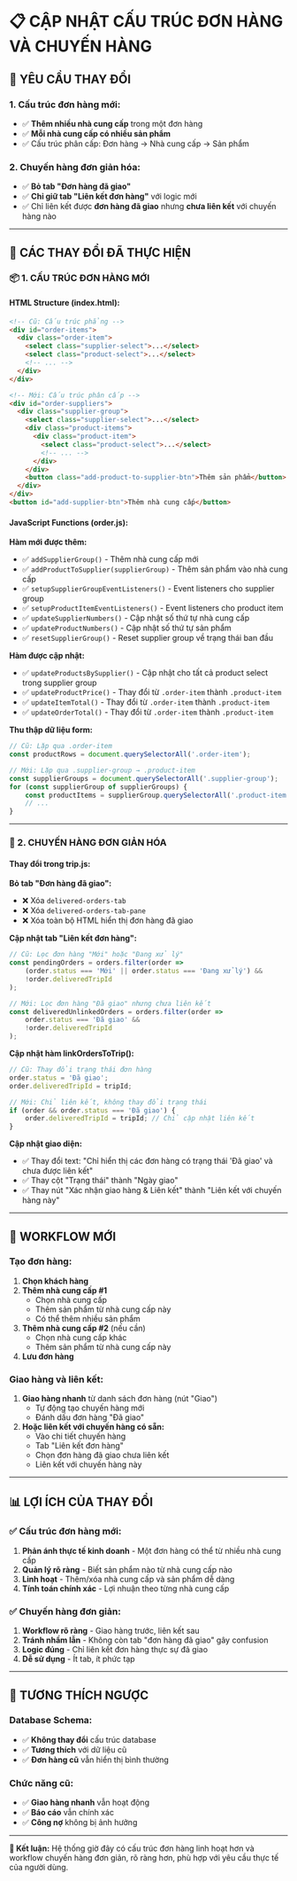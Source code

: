 # 📋 CẬP NHẬT CẤU TRÚC ĐƠN HÀNG VÀ CHUYẾN HÀNG

## 🎯 **YÊU CẦU THAY ĐỔI**

### **1. Cấu trúc đơn hàng mới:**
- ✅ **Thêm nhiều nhà cung cấp** trong một đơn hàng
- ✅ **Mỗi nhà cung cấp có nhiều sản phẩm**
- ✅ Cấu trúc phân cấp: Đơn hàng → Nhà cung cấp → Sản phẩm

### **2. Chuyến hàng đơn giản hóa:**
- ✅ **Bỏ tab "Đơn hàng đã giao"** 
- ✅ **Chỉ giữ tab "Liên kết đơn hàng"** với logic mới
- ✅ Chỉ liên kết được **đơn hàng đã giao** nhưng **chưa liên kết** với chuyến hàng nào

---

## 🔧 **CÁC THAY ĐỔI ĐÃ THỰC HIỆN**

### **📦 1. CẤU TRÚC ĐƠN HÀNG MỚI**

#### **HTML Structure (index.html):**
```html
<!-- Cũ: Cấu trúc phẳng -->
<div id="order-items">
  <div class="order-item">
    <select class="supplier-select">...</select>
    <select class="product-select">...</select>
    <!-- ... -->
  </div>
</div>

<!-- Mới: Cấu trúc phân cấp -->
<div id="order-suppliers">
  <div class="supplier-group">
    <select class="supplier-select">...</select>
    <div class="product-items">
      <div class="product-item">
        <select class="product-select">...</select>
        <!-- ... -->
      </div>
    </div>
    <button class="add-product-to-supplier-btn">Thêm sản phẩm</button>
  </div>
</div>
<button id="add-supplier-btn">Thêm nhà cung cấp</button>
```

#### **JavaScript Functions (order.js):**

**Hàm mới được thêm:**
- ✅ `addSupplierGroup()` - Thêm nhà cung cấp mới
- ✅ `addProductToSupplier(supplierGroup)` - Thêm sản phẩm vào nhà cung cấp
- ✅ `setupSupplierGroupEventListeners()` - Event listeners cho supplier group
- ✅ `setupProductItemEventListeners()` - Event listeners cho product item
- ✅ `updateSupplierNumbers()` - Cập nhật số thứ tự nhà cung cấp
- ✅ `updateProductNumbers()` - Cập nhật số thứ tự sản phẩm
- ✅ `resetSupplierGroup()` - Reset supplier group về trạng thái ban đầu

**Hàm được cập nhật:**
- ✅ `updateProductsBySupplier()` - Cập nhật cho tất cả product select trong supplier group
- ✅ `updateProductPrice()` - Thay đổi từ `.order-item` thành `.product-item`
- ✅ `updateItemTotal()` - Thay đổi từ `.order-item` thành `.product-item`
- ✅ `updateOrderTotal()` - Thay đổi từ `.order-item` thành `.product-item`

**Thu thập dữ liệu form:**
```javascript
// Cũ: Lặp qua .order-item
const productRows = document.querySelectorAll('.order-item');

// Mới: Lặp qua .supplier-group → .product-item
const supplierGroups = document.querySelectorAll('.supplier-group');
for (const supplierGroup of supplierGroups) {
    const productItems = supplierGroup.querySelectorAll('.product-item');
    // ...
}
```

---

### **🚛 2. CHUYẾN HÀNG ĐƠN GIẢN HÓA**

#### **Thay đổi trong trip.js:**

**Bỏ tab "Đơn hàng đã giao":**
- ❌ Xóa `delivered-orders-tab` 
- ❌ Xóa `delivered-orders-tab-pane`
- ❌ Xóa toàn bộ HTML hiển thị đơn hàng đã giao

**Cập nhật tab "Liên kết đơn hàng":**
```javascript
// Cũ: Lọc đơn hàng "Mới" hoặc "Đang xử lý"
const pendingOrders = orders.filter(order =>
    (order.status === 'Mới' || order.status === 'Đang xử lý') &&
    !order.deliveredTripId
);

// Mới: Lọc đơn hàng "Đã giao" nhưng chưa liên kết
const deliveredUnlinkedOrders = orders.filter(order =>
    order.status === 'Đã giao' &&
    !order.deliveredTripId
);
```

**Cập nhật hàm linkOrdersToTrip():**
```javascript
// Cũ: Thay đổi trạng thái đơn hàng
order.status = 'Đã giao';
order.deliveredTripId = tripId;

// Mới: Chỉ liên kết, không thay đổi trạng thái
if (order && order.status === 'Đã giao') {
    order.deliveredTripId = tripId; // Chỉ cập nhật liên kết
}
```

**Cập nhật giao diện:**
- ✅ Thay đổi text: "Chỉ hiển thị các đơn hàng có trạng thái 'Đã giao' và chưa được liên kết"
- ✅ Thay cột "Trạng thái" thành "Ngày giao"
- ✅ Thay nút "Xác nhận giao hàng & Liên kết" thành "Liên kết với chuyến hàng này"

---

## 🎯 **WORKFLOW MỚI**

### **Tạo đơn hàng:**
1. **Chọn khách hàng**
2. **Thêm nhà cung cấp #1**
   - Chọn nhà cung cấp
   - Thêm sản phẩm từ nhà cung cấp này
   - Có thể thêm nhiều sản phẩm
3. **Thêm nhà cung cấp #2** (nếu cần)
   - Chọn nhà cung cấp khác
   - Thêm sản phẩm từ nhà cung cấp này
4. **Lưu đơn hàng**

### **Giao hàng và liên kết:**
1. **Giao hàng nhanh** từ danh sách đơn hàng (nút "Giao")
   - Tự động tạo chuyến hàng mới
   - Đánh dấu đơn hàng "Đã giao"
2. **Hoặc liên kết với chuyến hàng có sẵn:**
   - Vào chi tiết chuyến hàng
   - Tab "Liên kết đơn hàng"
   - Chọn đơn hàng đã giao chưa liên kết
   - Liên kết với chuyến hàng này

---

## 📊 **LỢI ÍCH CỦA THAY ĐỔI**

### **✅ Cấu trúc đơn hàng mới:**
1. **Phản ánh thực tế kinh doanh** - Một đơn hàng có thể từ nhiều nhà cung cấp
2. **Quản lý rõ ràng** - Biết sản phẩm nào từ nhà cung cấp nào
3. **Linh hoạt** - Thêm/xóa nhà cung cấp và sản phẩm dễ dàng
4. **Tính toán chính xác** - Lợi nhuận theo từng nhà cung cấp

### **✅ Chuyến hàng đơn giản:**
1. **Workflow rõ ràng** - Giao hàng trước, liên kết sau
2. **Tránh nhầm lẫn** - Không còn tab "đơn hàng đã giao" gây confusion
3. **Logic đúng** - Chỉ liên kết đơn hàng thực sự đã giao
4. **Dễ sử dụng** - Ít tab, ít phức tạp

---

## 🔄 **TƯƠNG THÍCH NGƯỢC**

### **Database Schema:**
- ✅ **Không thay đổi** cấu trúc database
- ✅ **Tương thích** với dữ liệu cũ
- ✅ **Đơn hàng cũ** vẫn hiển thị bình thường

### **Chức năng cũ:**
- ✅ **Giao hàng nhanh** vẫn hoạt động
- ✅ **Báo cáo** vẫn chính xác
- ✅ **Công nợ** không bị ảnh hưởng

---

**🎉 Kết luận:** Hệ thống giờ đây có cấu trúc đơn hàng linh hoạt hơn và workflow chuyến hàng đơn giản, rõ ràng hơn, phù hợp với yêu cầu thực tế của người dùng. 